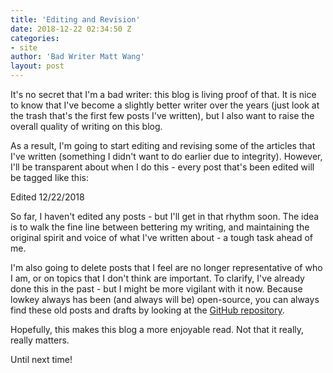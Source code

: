 ```yaml
---
title: 'Editing and Revision'
date: 2018-12-22 02:34:50 Z
categories:
- site
author: 'Bad Writer Matt Wang'
layout: post
---
```


It's no secret that I'm a bad writer: this blog is living proof of that. It is nice to know that I've become a slightly better writer over the years (just look at the trash that's the first few posts I've written), but I also want to raise the overall quality of writing on this blog.

As a result, I'm going to start editing and revising some of the articles that I've written (something I didn't want to do earlier due to integrity). However, I'll be transparent about when I do this - every post that's been edited will be tagged like this:

<span class="tag tag-rounded bg-secondary">Edited 12/22/2018</span>

So far, I haven't edited any posts - but I'll get in that rhythm soon. The idea is to walk the fine line between bettering my writing, and maintaining the original spirit and voice of what I've written about - a tough task ahead of me.

I'm also going to delete posts that I feel are no longer representative of who I am, or on topics that I don't think are important. To clarify, I've already done this in the past - but I might be more vigilant with it now. Because lowkey always has been (and always will be) open-source, you can always find these old posts and drafts by looking at the [GitHub repository](https://github.com/mattxwang/lowkey).

Hopefully, this makes this blog a more enjoyable read. Not that it really, really matters.

Until next time!

